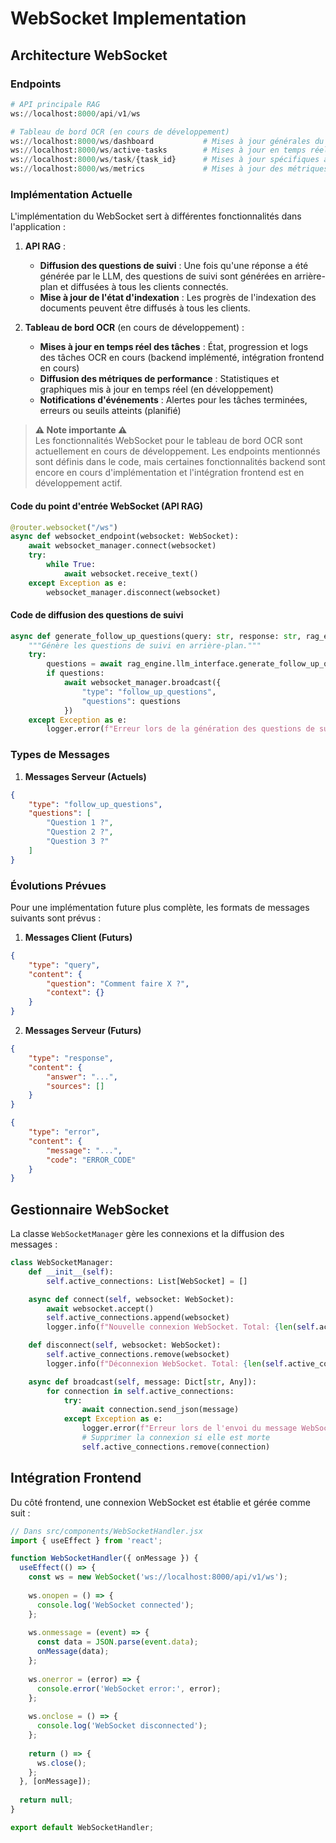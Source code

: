 # WebSocket Implementation

## Architecture WebSocket

### Endpoints
```python
# API principale RAG
ws://localhost:8000/api/v1/ws

# Tableau de bord OCR (en cours de développement)
ws://localhost:8000/ws/dashboard           # Mises à jour générales du tableau de bord
ws://localhost:8000/ws/active-tasks        # Mises à jour en temps réel des tâches actives
ws://localhost:8000/ws/task/{task_id}      # Mises à jour spécifiques à une tâche
ws://localhost:8000/ws/metrics             # Mises à jour des métriques de performance
```

### Implémentation Actuelle

L'implémentation du WebSocket sert à différentes fonctionnalités dans l'application :

1. **API RAG** :
   - **Diffusion des questions de suivi** : Une fois qu'une réponse a été générée par le LLM, des questions de suivi sont générées en arrière-plan et diffusées à tous les clients connectés.
   - **Mise à jour de l'état d'indexation** : Les progrès de l'indexation des documents peuvent être diffusés à tous les clients.

2. **Tableau de bord OCR** (en cours de développement) :
   - **Mises à jour en temps réel des tâches** : État, progression et logs des tâches OCR en cours (backend implémenté, intégration frontend en cours)
   - **Diffusion des métriques de performance** : Statistiques et graphiques mis à jour en temps réel (en développement)
   - **Notifications d'événements** : Alertes pour les tâches terminées, erreurs ou seuils atteints (planifié)

> **⚠️ Note importante ⚠️**  
> Les fonctionnalités WebSocket pour le tableau de bord OCR sont actuellement en cours de développement.
> Les endpoints mentionnés sont définis dans le code, mais certaines fonctionnalités backend sont encore
> en cours d'implémentation et l'intégration frontend est en développement actif.

#### Code du point d'entrée WebSocket (API RAG)
```python
@router.websocket("/ws")
async def websocket_endpoint(websocket: WebSocket):
    await websocket_manager.connect(websocket)
    try:
        while True:
            await websocket.receive_text()
    except Exception as e:
        websocket_manager.disconnect(websocket)
```

#### Code de diffusion des questions de suivi
```python
async def generate_follow_up_questions(query: str, response: str, rag_engine: RAGEngine):
    """Génère les questions de suivi en arrière-plan."""
    try:
        questions = await rag_engine.llm_interface.generate_follow_up_questions(query, response)
        if questions:
            await websocket_manager.broadcast({
                "type": "follow_up_questions",
                "questions": questions
            })
    except Exception as e:
        logger.error(f"Erreur lors de la génération des questions de suivi: {str(e)}")
```

### Types de Messages

1. **Messages Serveur (Actuels)**
```json
{
    "type": "follow_up_questions",
    "questions": [
        "Question 1 ?",
        "Question 2 ?",
        "Question 3 ?"
    ]
}
```

### Évolutions Prévues

Pour une implémentation future plus complète, les formats de messages suivants sont prévus :

1. **Messages Client (Futurs)**
```json
{
    "type": "query",
    "content": {
        "question": "Comment faire X ?",
        "context": {}
    }
}
```

2. **Messages Serveur (Futurs)**
```json
{
    "type": "response",
    "content": {
        "answer": "...",
        "sources": []
    }
}

{
    "type": "error",
    "content": {
        "message": "...",
        "code": "ERROR_CODE"
    }
}
```

## Gestionnaire WebSocket

La classe `WebSocketManager` gère les connexions et la diffusion des messages :

```python
class WebSocketManager:
    def __init__(self):
        self.active_connections: List[WebSocket] = []

    async def connect(self, websocket: WebSocket):
        await websocket.accept()
        self.active_connections.append(websocket)
        logger.info(f"Nouvelle connexion WebSocket. Total: {len(self.active_connections)}")

    def disconnect(self, websocket: WebSocket):
        self.active_connections.remove(websocket)
        logger.info(f"Déconnexion WebSocket. Total: {len(self.active_connections)}")

    async def broadcast(self, message: Dict[str, Any]):
        for connection in self.active_connections:
            try:
                await connection.send_json(message)
            except Exception as e:
                logger.error(f"Erreur lors de l'envoi du message WebSocket: {str(e)}")
                # Supprimer la connexion si elle est morte
                self.active_connections.remove(connection)
```

## Intégration Frontend

Du côté frontend, une connexion WebSocket est établie et gérée comme suit :

```javascript
// Dans src/components/WebSocketHandler.jsx
import { useEffect } from 'react';

function WebSocketHandler({ onMessage }) {
  useEffect(() => {
    const ws = new WebSocket('ws://localhost:8000/api/v1/ws');
    
    ws.onopen = () => {
      console.log('WebSocket connected');
    };
    
    ws.onmessage = (event) => {
      const data = JSON.parse(event.data);
      onMessage(data);
    };
    
    ws.onerror = (error) => {
      console.error('WebSocket error:', error);
    };
    
    ws.onclose = () => {
      console.log('WebSocket disconnected');
    };
    
    return () => {
      ws.close();
    };
  }, [onMessage]);
  
  return null;
}

export default WebSocketHandler;
